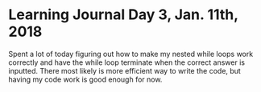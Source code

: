 # Learning Journal Day 3, Jan. 11th, 2018

Spent a lot of today figuring out how to make my nested while loops work correctly and have the while loop terminate when the correct answer is inputted. There most likely is more efficient way to write the code, but having my code work is good enough for now. 